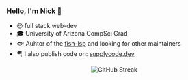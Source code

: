 ### Hello, I'm Nick 👋

-  😎 full stack web-dev
-  🎓 University of Arizona CompSci Grad
-  🐟 Auhtor of the [fish-lsp](https://github.com/ndonfris/fish-lsp) and looking for other maintainers 
-  🪂 I also publish code on: [supplycode.dev](https://www.supplycode.dev)

<p align="center">
    <img src="https://streak-stats.demolab.com?user=ndonfris&theme=transparent&exclude_days=Sun%2CSat" alt="GitHub Streak" />  
</p>





<!--
**ndonfris/ndonfris** is a ✨ _special_ ✨ repository because its `README.md` (this file) appears on your GitHub profile.

Here are some ideas to get you started:

- 🔭 I’m currently working on ...
- 🌱 I’m currently learning ...
- 👯 I’m looking to collaborate on ...
- 🤔 I’m looking for help with ...
- 💬 Ask me about ...
- 📫 How to reach me: ...
- 😄 Pronouns: ...
- ⚡ Fun fact: ...
-->
